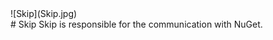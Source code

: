 <div class="chapterlogo">![Skip](Skip.jpg)</div>
# Skip
Skip is responsible for the communication with NuGet. 
